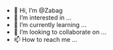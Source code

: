 - 👋 Hi, I’m @Zabag
- 👀 I’m interested in ...
- 🌱 I’m currently learning ...
- 💞️ I’m looking to collaborate on ...
- 📫 How to reach me ...

<!---
Zabag/Zabag is a ✨ special ✨ repository because its `README.md` (this file) appears on your GitHub profile.
You can click the Preview link to take a look at your changes.
--->
